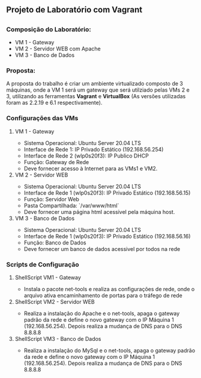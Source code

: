 <h2>Projeto de Laboratório com Vagrant<h2>
<h3>Composição do Laboratório: </h3>

<ul>
    <li>VM 1 - Gateway</li>
    <li>VM 2 - Servidor WEB com Apache</li>
    <li>VM 3 - Banco de Dados</li>
</ul>

<h3>Proposta: </h3>
<p>A proposta do trabalho é criar um ambiente virtualizado composto de 3 máquinas, onde a VM 1 será um gateway que será utilziado pelas VMs 2 e 3, utilizando as ferramentas <b>Vagrant</b> e <b>VirtualBox</b> (As versões utilizadas foram as 2.2.19 e 6.1 respectivamente).</p>

<h3>Configurações das VMs</h3>

<ol>
    <li>VM 1 - Gateway</li>
    <ul>
        <li>Sistema Operacional: Ubuntu Server 20.04 LTS</li>
        <li>Interface de Rede 1: IP Privado Estático (192.168.56.254)</li>
        <li>Interface de Rede 2 (wlp0s20f3): IP Publico DHCP</li>
        <li>Função: Gateway de Rede</li>
        <li>Deve fornecer acesso à Internet para as VMs1 e VM2.</li>
    </ul>
    <li>VM 2 - Servidor WEB</li>
    <ul>
        <li>Sistema Operacional: Ubuntu Server 20.04 LTS</li>
        <li>Interface de Rede 1 (wlp0s20f3): IP Privado Estático (192.168.56.15)</li>
        <li>Função: Servidor Web</li>
        <li>Pasta Compartilhada: `/var/www/html`</li>
        <li>Deve fornecer uma página html acessivel pela máquina host.</li>
    </ul>
    <li>VM 3 - Banco de Dados</li>
    <ul>
        <li>Sistema Operacional: Ubuntu Server 20.04 LTS</li>
        <li>Interface de Rede 1 (wlp0s20f3): IP Privado Estático (192.168.56.16)</li>
        <li>Função: Banco de Dados</li>
        <li>Deve fornecer um banco de dados acessivel por todos na rede</li>
    </ul>
</ol>

<h3>Scripts de Configuração</h3>

<ol>
    <li>ShellScript VM1 - Gateway</li>
    <ul>
        <li> Instala o pacote net-tools e realiza as configurações de rede, onde o arquivo ativa encaminhamento de portas para o tráfego de rede 
    </ul>
    <li>ShellScript VM2 - Servidor WEB</li>
    <ul>
        <li> Realiza a instalação do Apache e o net-tools, apaga o gateway padrão da rede e define o novo gateway com o IP Máquina 1 (192.168.56.254). Depois realiza a mudança de DNS para o DNS 8.8.8.8
    </ul>
    <li>ShellScript VM3 - Banco de Dados</li>
    <ul>
        <li>Realiza a instalação do MySql e o net-tools, apaga o gateway padrão da rede e define o novo gateway com o IP Máquina 1 (192.168.56.254). Depois realiza a mudança de DNS para o DNS 8.8.8.8
    </ul>
</ol>